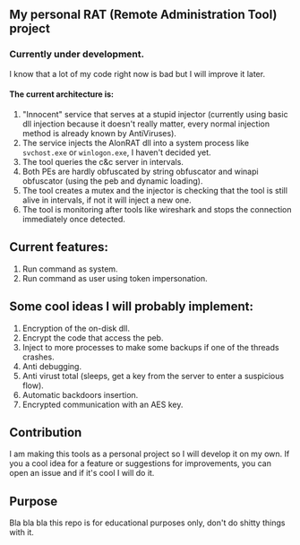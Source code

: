 ## My personal RAT (Remote Administration Tool) project

### Currently under development.
I know that a lot of my code right now is bad but I will improve it later.

#### The current architecture is:
1. "Innocent" service that serves at a stupid injector (currently using basic dll injection because it doesn't really matter, every normal injection method is already known by AntiViruses).
2. The service injects the AlonRAT dll into a system process like `svchost.exe` or `winlogon.exe`, I haven't decided yet.
3. The tool queries the c&c server in intervals.
4. Both PEs are hardly obfuscated by string obfuscator and winapi obfuscator (using the peb and dynamic loading).
5. The tool creates a mutex and the injector is checking that the tool is still alive in intervals, if not it will inject a new one.
6. The tool is monitoring after tools like wireshark and stops the connection immediately once detected.



## Current features:
1. Run command as system.
2. Run command as user using token impersonation.

## Some cool ideas I will probably implement:
1. Encryption of the on-disk dll.
2. Encrypt the code that access the peb.
3. Inject to more processes to make some backups if one of the threads crashes.
4. Anti debugging.
5. Anti virust total (sleeps, get a key from the server to enter a suspicious flow).
6. Automatic backdoors insertion.
7. Encrypted communication with an AES key.


## Contribution

I am making this tools as a personal project so I will develop it on my own.
If you a cool idea for a feature or suggestions for improvements, you can open an issue and if it's cool I will do it.


## Purpose
Bla bla bla this repo is for educational purposes only, don't do shitty things with it.


